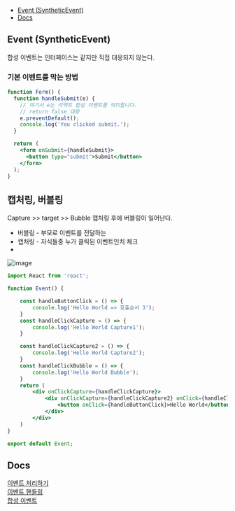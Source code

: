 <!-- TOC -->
  * [Event (SyntheticEvent)](#event-syntheticevent)
  * [Docs](#docs)
<!-- TOC -->

## Event (SyntheticEvent)
합성 이벤트는 인터페이스는 같지만 직접 대응되지 않는다.

### 기본 이벤트를 막는 방법
```.jsx
function Form() {
  function handleSubmit(e) {
    // 여기서 e는 리액트 합성 이벤트를 의미합니다.
    // return false 대응
    e.preventDefault();
    console.log('You clicked submit.');
  }

  return (
    <form onSubmit={handleSubmit}>
      <button type="submit">Submit</button>
    </form>
  );
}
```

## 캡처링, 버블링
Capture >> target >> Bubble
캡처링 후에 버블링이 일어난다.
* 버블링 - 부모로 이벤트를 전달하는  
* 캡처링 - 자식들중 누가 클릭된 이벤트인치 체크
* 
![image](https://github.com/JuniorMSG/React_Study/assets/22822369/622eb966-5196-4d25-bd1e-fdd9a2931579)

```.jsx
import React from 'react';

function Event() {

    const handleButtonClick = () => {
        console.log('Hello World => 호출순서 3');
    }
    const handleClickCapture = () => {
        console.log('Hello World Capture1');
    }

    const handleClickCapture2 = () => {
        console.log('Hello World Capture2');
    }
    const handleClickBubble = () => {
        console.log('Hello World Bubble');
    }
    return (
        <div onClickCapture={handleClickCapture}>
            <div onClickCapture={handleClickCapture2} onClick={handleClickBubble}>
                <button onClick={handleButtonClick}>Hello World</button>
            </div>
        </div>
    )
}

export default Event;
```

## Docs
[이벤트 처리하기](https://ko.legacy.reactjs.org/docs/handling-events.html)    
[이벤트 핸들링](https://ko.reactjs.org/docs/handling-events.html)  
[합성 이벤트](https://ko.legacy.reactjs.org/docs/events.html)  

